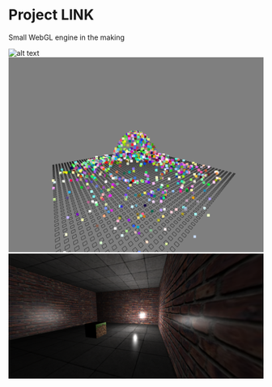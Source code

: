 # Project LINK
Small WebGL engine in the making

![alt text](./images/pathTraceRendering.PNG)
![alt text](./images/3dparticles.PNG)
![alt text](./images/boxRoom.PNG)
